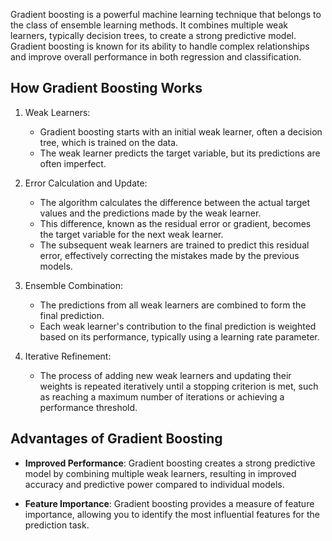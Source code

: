 
Gradient boosting is a powerful machine learning technique that belongs to the class of ensemble learning methods. It combines multiple weak learners, typically decision trees, to create a strong predictive model. Gradient boosting is known for its ability to handle complex relationships and improve overall performance in both regression and classification.

## How Gradient Boosting Works

1. Weak Learners:
   - Gradient boosting starts with an initial weak learner, often a decision tree, which is trained on the data.
   - The weak learner predicts the target variable, but its predictions are often imperfect.

2. Error Calculation and Update:
   - The algorithm calculates the difference between the actual target values and the predictions made by the weak learner.
   - This difference, known as the residual error or gradient, becomes the target variable for the next weak learner.
   - The subsequent weak learners are trained to predict this residual error, effectively correcting the mistakes made by the previous models.

3. Ensemble Combination:
   - The predictions from all weak learners are combined to form the final prediction.
   - Each weak learner's contribution to the final prediction is weighted based on its performance, typically using a learning rate parameter.

4. Iterative Refinement:
   - The process of adding new weak learners and updating their weights is repeated iteratively until a stopping criterion is met, such as reaching a maximum number of iterations or achieving a performance threshold.

## Advantages of Gradient Boosting

- **Improved Performance**: Gradient boosting creates a strong predictive model by combining multiple weak learners, resulting in improved accuracy and predictive power compared to individual models.

- **Feature Importance**: Gradient boosting provides a measure of feature importance, allowing you to identify the most influential features for the prediction task.

